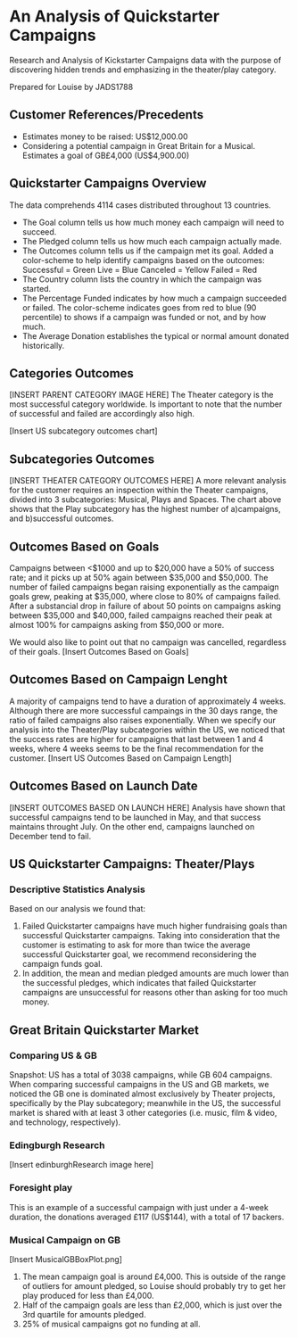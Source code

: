 # An Analysis of Quickstarter Campaigns
Research and Analysis of Kickstarter Campaigns data with the purpose of discovering hidden trends and emphasizing in the theater/play category.

Prepared for Louise by JADS1788

## Customer References/Precedents
* Estimates money to be raised: US$12,000.00
* Considering a potential campaign in Great Britain for a Musical. Estimates a goal of GB£4,000 (US$4,900.00)

## Quickstarter Campaigns Overview
The data comprehends 4114 cases distributed throughout 13 countries.
* The Goal column tells us how much money each campaign will need to succeed.
* The Pledged column tells us how much each campaign actually made.
* The Outcomes column tells us if the campaign met its goal.
Added a color-scheme to help identify campaigns based on the outcomes:
Successful = Green
Live = Blue
Canceled = Yellow
Failed = Red
* The Country column lists the country in which the campaign was started.
* The Percentage Funded indicates by how much a campaign succeeded or failed.
The color-scheme indicates goes from red to blue (90 percentile) to shows if a campaign was funded or not, and by how much.
* The Average Donation establishes the typical or normal amount donated historically.

## Categories Outcomes
[INSERT PARENT CATEGORY IMAGE HERE]
The Theater category is the most successful category worldwide. Is important to note that the number of successful and failed are accordingly also high.

[Insert US subcategory outcomes chart]

## Subcategories Outcomes
[INSERT THEATER CATEGORY OUTCOMES HERE]
A more relevant analysis for the customer requires an inspection within the Theater campaigns, divided into 3 subcategories: Musical, Plays and Spaces. The chart above shows that the Play subcategory has the highest number of a)campaigns, and b)successful outcomes.

## Outcomes Based on Goals
Campaigns between <$1000 and up to $20,000 have a 50% of success rate; and it picks up at 50% again between $35,000 and $50,000.
The number of failed campaigns began raising exponentially as the campaign goals grew, peaking at $35,000, where close to 80% of campaigns failed. After a substancial drop in failure of about 50 points on campaigns asking between $35,000 and $40,000, failed campaigns reached their peak at almost 100% for campaigns asking from $50,000 or more.

We would also like to point out that no campaign was cancelled, regardless of their goals.
[Insert Outcomes Based on Goals]

## Outcomes Based on Campaign Lenght
A majority of campaigns tend to have a duration of approximately 4 weeks. Although there are more successful campaings in the 30 days range, the ratio of failed campaigns also raises exponentially. 
When we specify our analysis into the Theater/Play subcategories within the US, we noticed that the success rates are higher for campaigns that last between 1 and 4 weeks, where 4 weeks seems to be the final recommendation for the customer.
[Insert US Outcomes Based on Campaign Length]

## Outcomes Based on Launch Date
[INSERT OUTCOMES BASED ON LAUNCH HERE]
Analysis have shown that successful campaigns tend to be launched in May, and that success maintains throught July. On the other end, campaigns launched on December tend to fail.

## US Quickstarter Campaigns: Theater/Plays
### Descriptive Statistics Analysis
Based on our analysis we found that:
1) Failed Quickstarter campaigns have much higher fundraising goals than successful Quickstarter campaigns. 
Taking into consideration that the customer is estimating to ask for more than twice the average successful Quickstarter goal, we recommend reconsidering the campaign funds goal.
2) In addition, the mean and median pledged amounts are much lower than the successful pledges, which indicates that failed Quickstarter campaigns are unsuccessful for reasons other than asking for too much money.

## Great Britain Quickstarter Market
### Comparing US & GB
Snapshot: US has a total of 3038 campaigns, while GB 604 campaigns.
When comparing successful campaigns in the US and GB markets, we noticed the GB one is dominated almost exclusively by Theater projects, specifically by the Play subcategory; meanwhile in the US, the successful market is shared with at least 3 other categories (i.e. music, film & video, and technology, respectively).

### Edingburgh Research
[Insert edinburghResearch image here]

### Foresight play
This is an example of a successful campaign with just under a 4-week duration, the donations averaged £117 (US$144), with a total of 17 backers.

### Musical Campaign on GB
[Insert MusicalGBBoxPlot.png]
1) The mean campaign goal is around £4,000. This is outside of the range of outliers for amount pledged, so Louise should probably try to get her play produced for less than £4,000. 
2) Half of the campaign goals are less than £2,000, which is just over the 3rd quartile for amounts pledged.
3) 25% of musical campaigns got no funding at all.
